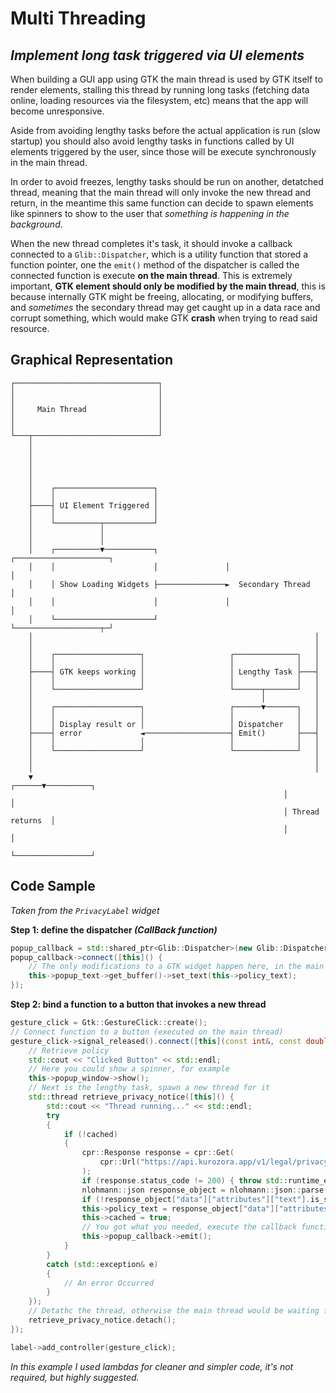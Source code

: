 # Multi Threading
## _Implement long task triggered via UI elements_

When building a GUI app using GTK the main thread is used by GTK itself to render elements, stalling this thread by running long tasks (fetching data online, loading resources via the filesystem, etc) means that the app will become unresponsive.

Aside from avoiding lengthy tasks before the actual application is run (slow startup) you should also avoid lengthy tasks in functions called by UI elements triggered by the user, since those will be execute synchronously in the main thread.

In order to avoid freezes, lengthy tasks should be run on another, detatched thread, meaning that the main thread will only invoke the new thread and return, in the meantime this same function can decide to spawn elements like spinners to show to the user that _something is happening in the background_.

When the new thread completes it's task, it should invoke a callback connected to a `Glib::Dispatcher`, which is a utility function that stored a function pointer, one the `emit()` method of the dispatcher is called the connected function is execute **on the main thread**.
This is extremely important, **GTK element should only be modified by the main thread**, this is because internally GTK might be freeing, allocating, or modifying buffers, and *sometimes* the secondary thread may get caught up in a data race and corrupt something, which would make GTK **crash** when trying to read said resource.

## Graphical Representation

```
┌────────────────────────────────┐
│                                │
│                                │
│     Main Thread                │
│                                │
│                                │
└───┬────────────────────────────┘
    │
    │
    │
    │
    │
    │    ┌──────────────────────┐
    │    │                      │
    ├────┤ UI Element Triggered │
    │    │                      │
    │    └──────────┬───────────┘
    │               │
    │               │
    │    ┌──────────▼───────────┐               ┌─────────────────────┐
    │    │                      │               │                     │
    │    │ Show Loading Widgets ├───────────────►  Secondary Thread   │
    │    │                      │               │                     │
    │    └──────────────────────┘               └───────────────────┬─┘
    │                                                               │
    │                                                               │
    │    ┌───────────────────┐                   ┌──────────────┐   │
    │    │                   │                   │              │   │
    ├────┤ GTK keeps working │                   │ Lengthy Task ├───┤
    │    │                   │                   │              │   │
    │    └───────────────────┘                   └──────┬───────┘   │
    │                                                   │           │
    │    ┌───────────────────┐                   ┌──────▼───────┐   │
    │    │                   │                   │              │   │
    │    │ Display result or │                   │ Dispatcher   │   │
    ├────┤ error             ◄───────────────────┤ Emit()       ├───┤
    │    │                   │                   │              │   │
    │    └───────────────────┘                   └──────────────┘   │
    │                                                               │
    │                                                               │
    ▼                                                        ┌──────▼──────────┐
                                                             │                 │
                                                             │ Thread returns  │
                                                             │                 │
                                                             └─────────────────┘
```

## Code Sample
_Taken from the `PrivacyLabel` widget_

**Step 1: define the dispatcher _(CallBack function)_**

``` cpp
popup_callback = std::shared_ptr<Glib::Dispatcher>(new Glib::Dispatcher());
popup_callback->connect([this]() {
    // The only modifications to a GTK widget happen here, in the main thread
    this->popup_text->get_buffer()->set_text(this->policy_text);
});
```

**Step 2: bind a function to a button that invokes a new thread**
``` cpp
gesture_click = Gtk::GestureClick::create();
// Connect function to a button (executed on the main thread)
gesture_click->signal_released().connect([this](const int&, const double&, const double&) {
    // Retrieve policy
    std::cout << "Clicked Button" << std::endl;
    // Here you could show a spinner, for example
    this->popup_window->show();
    // Next is the lengthy task, spawn a new thread for it
    std::thread retrieve_privacy_notice([this]() {
        std::cout << "Thread running..." << std::endl;
        try
        {
            if (!cached)
            {
                cpr::Response response = cpr::Get(
                    cpr::Url("https://api.kurozora.app/v1/legal/privacy-policy")
                );
                if (response.status_code != 200) { throw std::runtime_error("Error: Couldn't retrieve privacy policy"); }
                nlohmann::json response_object = nlohmann::json::parse(response.text);
                if (!response_object["data"]["attributes"]["text"].is_string()) { throw std::runtime_error("Error: malformed response"); }
                this->policy_text = response_object["data"]["attributes"]["text"];
                this->cached = true;
                // You got what you needed, execute the callback function in the main thread
                this->popup_callback->emit();
            }
        }
        catch (std::exception& e)
        {
            // An error Occurred
        }
    });
    // Detathc the thread, otherwise the main thread would be waiting for it and get locked
    retrieve_privacy_notice.detach();
});

label->add_controller(gesture_click);
```

_In this example I used lambdas for cleaner and simpler code, it's not required, but highly suggested._
